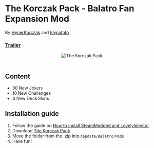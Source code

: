 # The Korczak Pack - Balatro Fan Expansion Mod
By [HyperKorczak](https://www.instagram.com/hyperkorczak/) and [Flypotato](https://x.com/Flypotato123)
### [Trailer](https://www.youtube.com/@HyperKorczak)
<div align="center">
    <img src="https://github.com/user-attachments/assets/62afad10-9ae2-47ea-9fe4-be176847267a" alt="The Korczak Pack"/>
</div>
<br/>

## Content
* 30 New Jokers
* 10 New Challenges
* 4 New Deck Skins

## Installation guide
1. Follow the guide on [How to install SteamModded and LovelyInjector](https://github.com/Steamodded/smods/wiki)
2. Download [The Korczak Pack](https://github.com/flypotato123/TheKorczakPack/releases)
3. Move the folder from the .zip into `Appdata/Balatro/Mods`
4. Have fun!
